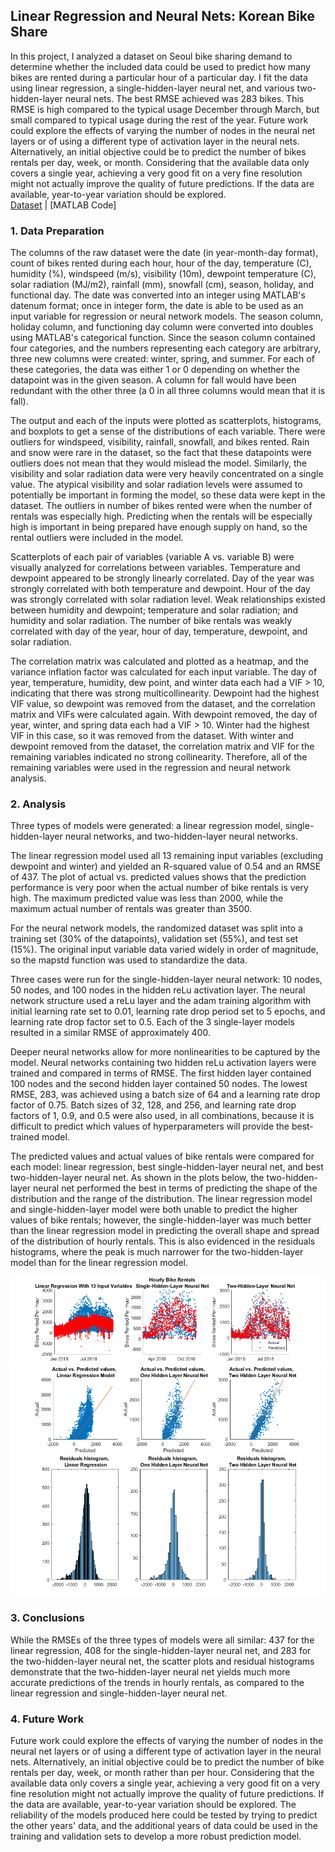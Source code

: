 ## Linear Regression and Neural Nets: Korean Bike Share

In this project, I analyzed a dataset on Seoul bike sharing demand to determine whether the included data could be used to predict how many bikes are rented during a particular hour of a particular day.  I fit the data using linear regression, a single-hidden-layer neural net, and various two-hidden-layer neural nets.  The best RMSE achieved was 283 bikes.  This RMSE is high compared to the typical usage December through March, but small compared to typical usage during the rest of the year.  Future work could explore the effects of varying the number of nodes in the neural net layers or of using a different type of activation layer in the neural nets.  Alternatively, an initial objective could be to predict the number of bikes rentals per day, week, or month.  Considering that the available data only covers a single year, achieving a very good fit on a very fine resolution might not actually improve the quality of future predictions.  If the data are available, year-to-year variation should be explored.  
[Dataset](https://archive.ics.uci.edu/ml/datasets/Seoul+Bike+Sharing+Demand) | [MATLAB Code]


### 1. Data Preparation

The columns of the raw dataset were the date (in year-month-day format), count of bikes rented during each hour, hour of the day, temperature (C), humidity (%), windspeed (m/s), visibility (10m), dewpoint temperature (C), solar radiation (MJ/m2), rainfall (mm), snowfall (cm), season, holiday, and functional day.  The date was converted into an integer using MATLAB's datenum format; once in integer form, the date is able to be used as an input variable for regression or neural network models.  The season column, holiday column, and functioning day column were converted into doubles using MATLAB's categorical function.  Since the season column contained four categories, and the numbers representing each category are arbitrary, three new columns were created: winter, spring, and summer.  For each of these categories, the data was either 1 or 0 depending on whether the datapoint was in the given season.  A column for fall would have been redundant with the other three (a 0 in all three columns would mean that it is fall). 
  
The output and each of the inputs were plotted as scatterplots, histograms, and boxplots to get a sense of the distributions of each variable.  There were outliers for windspeed, visibility, rainfall, snowfall, and bikes rented.  Rain and snow were rare in the dataset, so the fact that these datapoints were outliers does not mean that they would mislead the model.  Similarly, the visibility and solar radiation data were very heavily concentrated on a single value.  The atypical visibility and solar radiation levels were assumed to potentially be important in forming the model, so these data were kept in the dataset.  The outliers in number of bikes rented were when the number of rentals was especially high.  Predicting when the rentals will be especially high is important in being prepared have enough supply on hand, so the rental outliers were included in the model.  
  
Scatterplots of each pair of variables (variable A vs. variable B) were visually analyzed for correlations between variables.  Temperature and dewpoint appeared to be strongly linearly correlated.  Day of the year was strongly correlated with both temperature and dewpoint.  Hour of the day was strongly correlated with solar radiation level.  Weak relationships existed between humidity and dewpoint; temperature and solar radiation; and humidity and solar radiation.  The number of bike rentals was weakly correlated with day of the year, hour of day, temperature, dewpoint, and solar radiation.  
  
The correlation matrix was calculated and plotted as a heatmap, and the variance inflation factor was calculated for each input variable.  The day of year, temperature, humidity, dew point, and winter data each had a VIF > 10, indicating that there was strong multicollinearity.  Dewpoint had the highest VIF value, so dewpoint was removed from the dataset, and the correlation matrix and VIFs were calculated again.  With dewpoint removed, the day of year, winter, and spring data each had a VIF > 10.  Winter had the highest VIF in this case, so it was removed from the dataset.  With winter and dewpoint removed from the dataset, the correlation matrix and VIF for the remaining variables indicated no strong collinearity.  Therefore, all of the remaining variables were used in the regression and neural network analysis.  


### 2. Analysis

Three types of models were generated: a linear regression model, single-hidden-layer neural networks, and two-hidden-layer neural networks.  
  
The linear regression model used all 13 remaining input variables (excluding dewpoint and winter) and yielded an R-squared value of 0.54 and an RMSE of 437.  The plot of actual vs. predicted values shows that the prediction performance is very poor when the actual number of bike rentals is very high.  The maximum predicted value was less than 2000, while the maximum actual number of rentals was greater than 3500.    
  
For the neural network models, the randomized dataset was split into a training set (30% of the datapoints), validation set (55%), and test set (15%).  The original input variable data varied widely in order of magnitude, so the mapstd function was used to standardize the data.  
  
Three cases were run for the single-hidden-layer neural network: 10 nodes, 50 nodes, and 100 nodes in the hidden reLu activation layer.  The neural network structure used a reLu layer and the adam training algorithm with initial learning rate set to 0.01, learning rate drop period set to 5 epochs, and learning rate drop factor set to 0.5.  Each of the 3 single-layer models resulted in a similar RMSE of approximately 400.  
  
Deeper neural networks allow for more nonlinearities to be captured by the model.  Neural networks containing two hidden reLu activation layers were trained and compared in terms of RMSE.  The first hidden layer contained 100 nodes and the second hidden layer contained 50 nodes.  The lowest RMSE, 283, was achieved using a batch size of 64 and a learning rate drop factor of 0.75.  Batch sizes of 32, 128, and 256, and learning rate drop factors of 1, 0.9, and 0.5 were also used, in all combinations, because it is difficult to predict which values of hyperparameters will provide the best-trained model.  
  
The predicted values and actual values of bike rentals were compared for each model: linear regression, best single-hidden-layer neural net, and best two-hidden-layer neural net.  As shown in the plots below, the two-hidden-layer neural net performed the best in terms of predicting the shape of the distribution and the range of the distribution.  The linear regression model and single-hidden-layer model were both unable to predict the higher values of bike rentals; however, the single-hidden-layer was much better than the linear regression model in predicting the overall shape and spread of the distribution of hourly rentals.  This is also evidenced in the residuals histograms, where the peak is much narrower for the two-hidden-layer model than for the linear regression model.
  
<img src="images/bike3models_actualandpredicted.png?raw=true"/>  

<img src="images/bike3models_actualvspredicted.png?raw=true"/>  

<img src="images/bike3models_residuals.png?raw=true"/>



### 3. Conclusions

While the RMSEs of the three types of models were all similar: 437 for the linear regression, 408 for the single-hidden-layer neural net, and 283 for the two-hidden-layer neural net, the scatter plots and residual histograms demonstrate that the two-hidden-layer neural net yields much more accurate predictions of the trends in hourly rentals, as compared to the linear regression and single-hidden-layer neural net.  


### 4. Future Work

Future work could explore the effects of varying the number of nodes in the neural net layers or of using a different type of activation layer in the neural nets.  Alternatively, an initial objective could be to predict the number of bike rentals per day, week, or month rather than per hour.  Considering that the available data only covers a single year, achieving a very good fit on a very fine resolution might not actually improve the quality of future predictions.  If the data are available, year-to-year variation should be explored.  The reliability of the models produced here could be tested by trying to predict the other years' data, and the additional years of data could be used in the training and validation sets to develop a more robust prediction model.  
